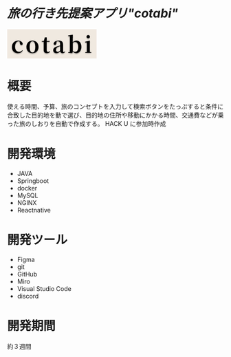 # *旅の行き先提案アプリ"cotabi"* 


![cotabi title](app/react-expo/assets/logo.png)

# 概要
使える時間、予算、旅のコンセプトを入力して検索ボタンをたっぷすると条件に合致した目的地を動で選び、目的地の住所や移動にかかる時間、交通費などが乗った旅のしおりを自動で作成する。
HACK U に参加時作成

# 開発環境 <!--　必要であればver等追記してください -->
- JAVA
- Springboot
- docker
- MySQL
- NGINX
- Reactnative

# 開発ツール
- Figma
- git
- GitHub
- Miro
- Visual Studio Code
- discord

# 開発期間

約３週間 



